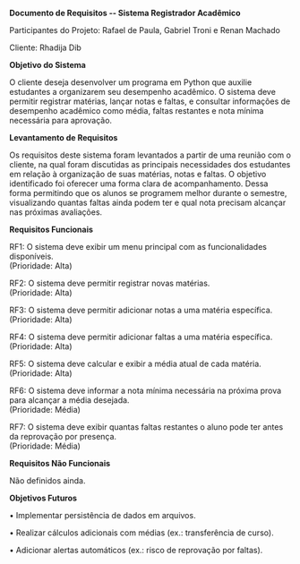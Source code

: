 **Documento de Requisitos -- Sistema Registrador Acadêmico**

Participantes do Projeto: Rafael de Paula, Gabriel Troni e Renan Machado

Cliente: Rhadija Dib

**Objetivo do Sistema**

O cliente deseja desenvolver um programa em Python que auxilie
estudantes a organizarem seu desempenho acadêmico. O sistema deve
permitir registrar matérias, lançar notas e faltas, e consultar
informações de desempenho acadêmico como média, faltas restantes e nota
mínima necessária para aprovação.

**Levantamento de Requisitos**

Os requisitos deste sistema foram levantados a partir de uma reunião com o cliente, na qual foram discutidas as principais necessidades dos estudantes em relação à organização de suas matérias, notas e faltas. 
O objetivo identificado foi oferecer uma forma clara de acompanhamento.
Dessa forma permitindo que os alunos se programem melhor durante o semestre, visualizando quantas faltas ainda podem ter e qual nota precisam alcançar nas próximas avaliações.


**Requisitos Funcionais**

RF1: O sistema deve exibir um menu principal com as funcionalidades
disponíveis.  
(Prioridade: Alta)

RF2: O sistema deve permitir registrar novas matérias.  
(Prioridade: Alta)

RF3: O sistema deve permitir adicionar notas a uma matéria específica.  
(Prioridade: Alta)

RF4: O sistema deve permitir adicionar faltas a uma matéria
específica.  
(Prioridade: Alta)

RF5: O sistema deve calcular e exibir a média atual de cada matéria.  
(Prioridade: Alta)

RF6: O sistema deve informar a nota mínima necessária na próxima prova
para alcançar a média desejada.  
(Prioridade: Média)

RF7: O sistema deve exibir quantas faltas restantes o aluno pode ter
antes da reprovação por presença.  
(Prioridade: Média)

**Requisitos Não Funcionais**

Não definidos ainda.

**Objetivos Futuros**

• Implementar persistência de dados em arquivos.

• Realizar cálculos adicionais com médias (ex.: transferência de curso).

• Adicionar alertas automáticos (ex.: risco de reprovação por faltas).
